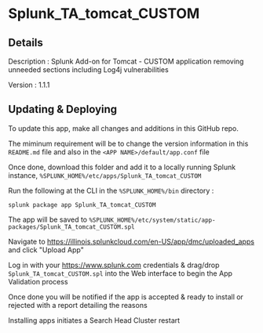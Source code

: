 # Splunk_TA_tomcat_CUSTOM
## Details
Description : Splunk Add-on for Tomcat - CUSTOM application removing unneeded sections including Log4j vulnerabilities

Version : 1.1.1

## Updating & Deploying
To update this app, make all changes and additions in this GitHub repo.

The miminum requirement will be to change the version information in this `README.md` file and also in the `<APP NAME>/default/app.conf` file

Once done, download this folder and add it to a locally running Splunk instance, `%SPLUNK_HOME%/etc/apps/Splunk_TA_tomcat_CUSTOM`

Run the following at the CLI in the `%SPLUNK_HOME%/bin` directory :
```
splunk package app Splunk_TA_tomcat_CUSTOM
```  
The app will be saved to `%SPLUNK_HOME%/etc/system/static/app-packages/Splunk_TA_tomcat_CUSTOM.spl`

Navigate to https://illinois.splunkcloud.com/en-US/app/dmc/uploaded_apps and click "Upload App"
    
Log in with your https://www.splunk.com credentials & drag/drop `Splunk_TA_tomcat_CUSTOM.spl` into the Web interface to begin the App Validation process

Once done you will be notified if the app is accepted & ready to install or rejected with a report detailing the reasons

Installing apps initiates a Search Head Cluster restart
